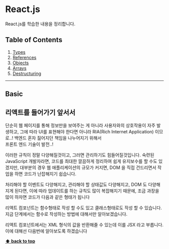 # React.js

React.js를 학습한 내용을 정리합니다.




## Table of Contents

1. [Types](#types)
1. [References](#리액트를-들어가기-앞서서)
1. [Objects](#objects)
1. [Arrays](#arrays)
1. [Destructuring](#destructuring)

 
 
---
  
  
## Basic

## 리액트를 들어가기 앞서서

단순히 웹 페이지를 통해 정보만을 보여주는 게 아니라 사용자와의 상호작용이 자주 발생하고, 그에 따라 UI를 표현해야 한다면 
아니라 RIA(Rich Internet Application) 이므로..! 
백엔드 혼자 짊어지던 책임을 나누어지기 위해서  
프론트 엔드 기술이 발전..! 

 이러한 규칙이 정말 다양해질것이고, 그러면 관리하기도 힘들어질것입니다. 숙련된 JavaScript 개발자라면, 코드를 최대한 깔끔하게 정리하여 쉽게 유지보수를 할 수도 있겠지만, 대부분의 경우 웹 애플리케이션의 규모가 커지면, DOM 을 직접 건드리면서 작업을 하면 코드가 난잡해지기 쉽습니다.

처리해야 할 이벤트도 다양해지고, 관리해야 할 상태값도 다양해지고, DOM 도 다양해지게 된다면, 이에 따라 업데이트를 하는 규칙도 많이 복잡해지기 때문에, 조금 과장을 많이 하자면 코드가 다음과 같은 형태가 됩니다



리액트 컴포넌트는 함수형태로 작성 할 수도 있고 클래스형태로도 작성 할 수 있습니다. 지금 단계에서는 함수로 작성하는 방법에 대해서만 알아보겠습니다.

리액트 컴포넌트에서는 XML 형식의 값을 반환해줄 수 있는데 이를 JSX 라고 부릅니다. 이에 대해선 다음번에 알아보도록 하겠습니다

  
  
  
  
**[⬆ back to top](#table-of-contents)**

  
  
